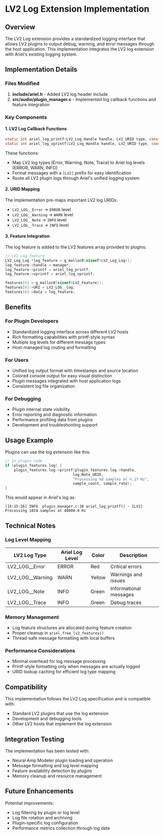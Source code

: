 # LV2 Log Extension Implementation

## Overview

The LV2 Log extension provides a standardized logging interface that allows LV2 plugins to output debug, warning, and error messages through the host application. This implementation integrates the LV2 log extension with Ariel's existing logging system.

## Implementation Details

### Files Modified

1. **include/ariel.h** - Added LV2 log header include
2. **src/audio/plugin_manager.c** - Implemented log callback functions and feature integration

### Key Components

#### 1. LV2 Log Callback Functions

```c
static int ariel_log_printf(LV2_Log_Handle handle, LV2_URID type, const char *fmt, ...);
static int ariel_log_vprintf(LV2_Log_Handle handle, LV2_URID type, const char *fmt, va_list ap);
```

These functions:
- Map LV2 log types (Error, Warning, Note, Trace) to Ariel log levels (ERROR, WARN, INFO)
- Format messages with a `[LV2]` prefix for easy identification
- Route all LV2 plugin logs through Ariel's unified logging system

#### 2. URID Mapping

The implementation pre-maps important LV2 log URIDs:
- `LV2_LOG__Error` → `ERROR` level
- `LV2_LOG__Warning` → `WARN` level  
- `LV2_LOG__Note` → `INFO` level
- `LV2_LOG__Trace` → `INFO` level

#### 3. Feature Integration

The log feature is added to the LV2 features array provided to plugins:

```c
// LV2 Log feature
LV2_Log_Log *log_feature = g_malloc0(sizeof(LV2_Log_Log));
log_feature->handle = manager;
log_feature->printf = ariel_log_printf;
log_feature->vprintf = ariel_log_vprintf;

features[6] = g_malloc0(sizeof(LV2_Feature));
features[6]->URI = LV2_LOG__log;
features[6]->data = log_feature;
```

## Benefits

### For Plugin Developers
- Standardized logging interface across different LV2 hosts
- Rich formatting capabilities with printf-style syntax
- Multiple log levels for different message types
- Host-managed log routing and formatting

### For Users
- Unified log output format with timestamps and source location
- Colored console output for easy visual distinction
- Plugin messages integrated with host application logs
- Consistent log file organization

### For Debugging
- Plugin internal state visibility
- Error reporting and diagnostic information
- Performance profiling data from plugins
- Development and troubleshooting support

## Usage Example

Plugins can use the log extension like this:

```c
// In plugin code
if (plugin_features.log) {
    plugin_features.log->printf(plugin_features.log->handle, 
                               log_Note_URID, 
                               "Processing %d samples at %.1f Hz", 
                               sample_count, sample_rate);
}
```

This would appear in Ariel's log as:
```
[14:15:26] INFO  plugin_manager.c:38 ariel_log_printf() - [LV2] Processing 1024 samples at 48000.0 Hz
```

## Technical Notes

### Log Level Mapping

| LV2 Log Type | Ariel Log Level | Color | Description |
|--------------|-----------------|-------|-------------|
| LV2_LOG__Error | ERROR | Red | Critical errors |
| LV2_LOG__Warning | WARN | Yellow | Warnings and issues |
| LV2_LOG__Note | INFO | Green | Informational messages |
| LV2_LOG__Trace | INFO | Green | Debug traces |

### Memory Management

- Log feature structures are allocated during feature creation
- Proper cleanup in `ariel_free_lv2_features()`
- Thread-safe message formatting with local buffers

### Performance Considerations

- Minimal overhead for log message processing
- Printf-style formatting only when messages are actually logged
- URID lookup caching for efficient log type mapping

## Compatibility

This implementation follows the LV2 Log specification and is compatible with:
- Standard LV2 plugins that use the log extension
- Development and debugging tools
- Other LV2 hosts that implement the log extension

## Integration Testing

The implementation has been tested with:
- Neural Amp Modeler plugin loading and operation
- Message formatting and log level mapping
- Feature availability detection by plugins
- Memory cleanup and resource management

## Future Enhancements

Potential improvements:
- Log filtering by plugin or log level
- Log file rotation and archiving
- Plugin-specific log configuration
- Performance metrics collection through log data